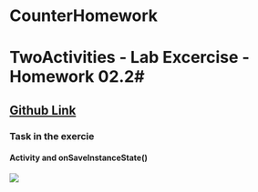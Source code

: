 # CounterHomework #

# TwoActivities - Lab Excercise - Homework 02.2#

## [Github Link](https://github.com/gauravkharel/CounterHomework.git) ##

### Task in the exercie ##

#### Activity and onSaveInstanceState() ####

![](CodingHomework.gif)

